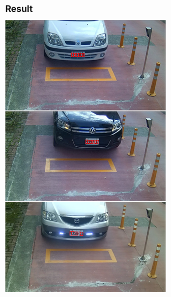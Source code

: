 # Result
![](https://github.com/ZouXa-88/license-plate-recognition/blob/main/result/002.png)
![](https://github.com/ZouXa-88/license-plate-recognition/blob/main/result/010.png)
![](https://github.com/ZouXa-88/license-plate-recognition/blob/main/result/020.png)
